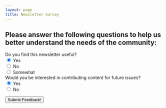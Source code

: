 ```yaml
---
layout: page
title: Newsletter Survey
---
```


<h2>Please answer the following questions to help us better understand the needs of the community:</h2>
<p>
<form method="post" id="form">
    <input type="hidden" name="access_key" value="3f914129-5b99-4256-91bc-9996fd047c40">
    <input type="hidden" name="subject" value="Newsletter Survey Response">
    <input type="checkbox" name="botcheck" id="" style="display: none;">
 
  <div class="flex flex-col gap-3">
   <!-- Input Type Radio Button -->
   <div class="flex">
       <div class="flex items-center me-4">Do you find this newsletter useful?</div>
       <div class="flex items-center me-4">
           <input class="w-6 h-6 rounded-full text-blue-600 bg-gray-100 border-gray-300 focus:ring-blue-500 dark:focus:ring-blue-600 dark:ring-offset-gray-800 focus:ring-2 dark:bg-gray-700 dark:border-gray-600" type="radio" id="useful-1" name="useful" value="yes" checked="checked">
           <label for="useful-1" class="ms-2 text-gray-900 dark:text-gray-300">Yes</label>
       </div>
       <div class="flex items-center me-4">
           <input class="w-6 h-6 text-blue-600 bg-gray-100 border-gray-300 focus:ring-blue-500 dark:focus:ring-blue-600 dark:ring-offset-gray-800 focus:ring-2 dark:bg-gray-700 dark:border-gray-600" type="radio" id="useful-2" name="useful" value="no">
            <label for="useful-2" class="ms-2 text-gray-900 dark:text-gray-300">No</label>
       </div>
       <div class="flex items-center me-4">
           <input class="w-6 h-6 text-blue-600 bg-gray-100 border-gray-300 focus:ring-blue-500 dark:focus:ring-blue-600 dark:ring-offset-gray-800 focus:ring-2 dark:bg-gray-700 dark:border-gray-600" type="radio" id="useful-3" name="useful" value="somewhat">
           <label for="useful-3" class="ms-2 text-gray-900 dark:text-gray-300">Somewhat</label>
       </div>
   </div>
   
   <div class="flex">
       <div class="flex items-center me-4">Would you be interested in contributing content for future issues?</div>
       <div class="flex items-center me-4">
           <input class="w-6 h-6 text-blue-600 bg-gray-100 border-gray-300 focus:ring-blue-500 dark:focus:ring-blue-600 dark:ring-offset-gray-800 focus:ring-2 dark:bg-gray-700 dark:border-gray-600" type="radio" id="content-1" name="content" value="yes" checked="checked">
            <label for="content-1" class="ms-2 text-gray-900 dark:text-gray-300">Yes</label>
       </div>
       <div class="flex items-center me-4">
           <input class="w-6 h-6 text-blue-600 bg-gray-100 border-gray-300 focus:ring-blue-500 dark:focus:ring-blue-600 dark:ring-offset-gray-800 focus:ring-2 dark:bg-gray-700 dark:border-gray-600" type="radio" id="content-2" name="content" value="no">
           <label for="content-2" class="ms-2 text-gray-900 dark:text-gray-300">No</label>
       </div>
   </div>


  <button class="btn btn-accent btn-lg block w-full cursor-pointer" type="submit">Submit Feedback!</button>
  <div id="result"></div>
    </div>
</form>
